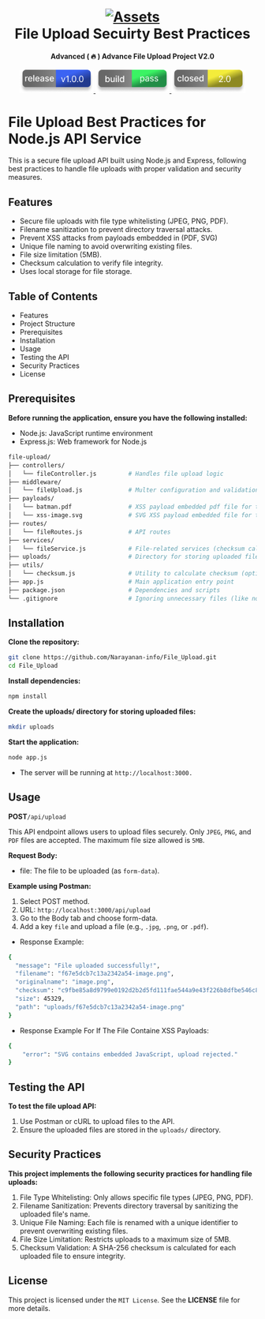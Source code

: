 <h1 align="center">
  <br>
  <a href="#"><img src="#" alt="Assets"></a>
  <br>
  File Upload Secuirty Best Practices  
  <br>
</h1>

<h4 align="center">Advanced ( 🔥 ) Advance File Upload Project V2.0</h4>  

<p align="center">
  <a href="#">
    <img src="assets/Frame 1.png" width="150" hifht="150">
  </a>
  <a href="#">
    <img src="assets/Frame 2.png" width="150" hifht="150">
  </a>
  <a href="#">
      <img src="assets/Frame 3.png" width="150" hifht="150">
  </a>
</p>

# File Upload Best Practices for Node.js API Service 

This is a secure file upload API built using Node.js and Express, following best practices to handle file uploads with proper validation and security measures.

## Features
* Secure file uploads with file type whitelisting (JPEG, PNG, PDF).
* Filename sanitization to prevent directory traversal attacks.
* Prevent XSS attacks from payloads embedded in (PDF, SVG)
* Unique file naming to avoid overwriting existing files.
* File size limitation (5MB).
* Checksum calculation to verify file integrity.
* Uses local storage for file storage.

## Table of Contents

* Features
* Project Structure
* Prerequisites
* Installation
* Usage
* Testing the API
* Security Practices
* License


## Prerequisites
**Before running the application, ensure you have the following installed:**

* Node.js: JavaScript runtime environment
* Express.js: Web framework for Node.js


```bash
file-upload/
├── controllers/
│   └── fileController.js         # Handles file upload logic
├── middleware/
│   └── fileUpload.js             # Multer configuration and validation logic
├── payloads/
│   └── batman.pdf                # XSS payload embedded pdf file for testing purpose
│   └── xss-image.svg             # SVG XSS payload embedded file for testing purpose
├── routes/
│   └── fileRoutes.js             # API routes
├── services/
│   └── fileService.js            # File-related services (checksum calculation)
├── uploads/                      # Directory for storing uploaded files
├── utils/
│   └── checksum.js               # Utility to calculate checksum (optional)
├── app.js                        # Main application entry point
├── package.json                  # Dependencies and scripts
└── .gitignore                    # Ignoring unnecessary files (like node_modules)
```

## Installation

**Clone the repository:**
```bash
git clone https://github.com/Narayanan-info/File_Upload.git
cd File_Upload
```
**Install dependencies:**

```bash
npm install
```
**Create the uploads/ directory for storing uploaded files:**

```bash
mkdir uploads
```
**Start the application:**

```bash
node app.js
```

* The server will be running at `http://localhost:3000.`

## Usage

**POST**`/api/upload`

This API endpoint allows users to upload files securely. Only `JPEG`, `PNG`, and `PDF` files are accepted. The maximum file size allowed is `5MB`.

**Request Body:**
* file: The file to be uploaded (as `form-data`).

**Example using Postman:**

1. Select POST method.
2. URL: `http://localhost:3000/api/upload`
3. Go to the Body tab and choose form-data.
4. Add a key `file` and upload a file (e.g., `.jpg`, `.png`, or `.pdf`).

* Response Example:

```bash
{
  "message": "File uploaded successfully!",
  "filename": "f67e5dcb7c13a2342a54-image.png",
  "originalname": "image.png",
  "checksum": "c9fbe85a8d9799e0192d2b2d5fd111fae544a9e43f226b8dfbe546c8b5e8ff9e",
  "size": 45329,
  "path": "uploads/f67e5dcb7c13a2342a54-image.png"
}

```

* Response Example For If The File Containe XSS Payloads:

```bash
{
    "error": "SVG contains embedded JavaScript, upload rejected."
}
```
## Testing the API
**To test the file upload API:**

1. Use Postman or cURL to upload files to the API.
2. Ensure the uploaded files are stored in the `uploads/` directory.

## Security Practices

**This project implements the following security practices for handling file uploads:**

1. File Type Whitelisting: Only allows specific file types (JPEG, PNG, PDF).
2. Filename Sanitization: Prevents directory traversal by sanitizing the uploaded file's name.
3. Unique File Naming: Each file is renamed with a unique identifier to prevent overwriting existing files.
4. File Size Limitation: Restricts uploads to a maximum size of 5MB.
5. Checksum Validation: A SHA-256 checksum is calculated for each uploaded file to ensure integrity.

## License

This project is licensed under the `MIT License`. See the **LICENSE** file for more details.
